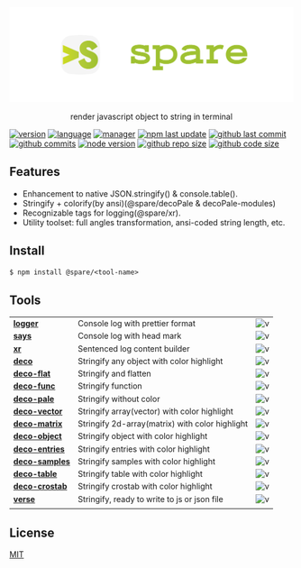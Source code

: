 <div align="center">
  <img alt="banner" src="./media/spare-banner.svg">
  <p align="center">render javascript object to string in terminal</p>
</div>

[![version](https://img.shields.io/npm/v/@spare/deco?logo=npm&style=flat-square)]()
[![language](https://img.shields.io/github/languages/top/gadge/spare?logo=javascript&style=flat-square)][url-github]
[![manager](https://img.shields.io/badge/manager-pnpm-F69220?logo=pnpm&logoColor=EEE&style=flat-square)][url-github]
[![npm last update](https://img.shields.io/npm/last-update/@spare/deco?logo=npm&style=flat-square)]()
[![github last commit](https://img.shields.io/github/last-commit/gadge/spare?logo=github&style=flat-square)][url-github]
[![github commits](https://img.shields.io/github/commit-activity/t/gadge/spare?logo=github&style=flat-square)][url-github]
[![node version](https://img.shields.io/node/v/@spare/deco/latest?logo=node.js&style=flat-square)]()
[![github repo size](https://img.shields.io/github/repo-size/gadge/spare)]()
[![github code size](https://img.shields.io/github/languages/code-size/gadge/spare)]()

[//]: <> (Link)

[url-github]: https://github.com/gadge/spare

[url-npm]: https://npmjs.org/package/@spare/deco

## Features

- Enhancement to native JSON.stringify() & console.table().
- Stringify + colorify(by ansi)(@spare/decoPale & decoPale-modules)
- Recognizable tags for logging(@spare/xr).
- Utility toolset: full angles transformation, ansi-coded string length, etc.

## Install

```console
$ npm install @spare/<tool-name>
```

## Tools

|                                                     |                                                 |                       |
|-----------------------------------------------------|-------------------------------------------------|-----------------------|
| [**logger**](packages/debugger/logger)              | Console log with prettier format                | ![v][logger-dm]       |
| [**says**](packages/debugger/says)                  | Console log with head mark                      | ![v][says-dm]         |
| [**xr**](packages/debugger/xr)                      | Sentenced log content builder                   | ![v][xr-dm]           |
| [**deco**](packages/recursive/deco)                 | Stringify any object with color highlight       | ![v][deco-dm]         |
| [**deco-flat**](packages/recursive/deco-flat)       | Stringify and flatten                           | ![v][deco-flat-dm]    |
| [**deco-func**](packages/recursive/deco-func)       | Stringify function                              | ![v][deco-func-dm]    |
| [**deco-pale**](packages/recursive/deco-pale)       | Stringify without color                         | ![v][deco-pale-dm]    |
| [**deco-vector**](packages/primitive/deco-vector)   | Stringify array(vector) with color highlight    | ![v][deco-vector-dm]  |
| [**deco-matrix**](packages/primitive/deco-matrix)   | Stringify 2d-array(matrix) with color highlight | ![v][deco-matrix-dm]  |
| [**deco-object**](packages/primitive/deco-object)   | Stringify object with color highlight           | ![v][deco-object-dm]  |
| [**deco-entries**](packages/primitive/deco-entries) | Stringify entries with color highlight          | ![v][deco-entries-dm] |
| [**deco-samples**](packages/interop/deco-samples)   | Stringify samples with color highlight          | ![v][deco-samples-dm] |
| [**deco-table**](packages/interop/deco-table)       | Stringify table with color highlight            | ![v][deco-table-dm]   |
| [**deco-crostab**](packages/interop/deco-crostab)   | Stringify crostab with color highlight          | ![v][deco-crostab-dm] |
| [**verse**](packages/interop/verse)                 | Stringify, ready to write to js or json file    | ![v][verse-dm]        |
|                                                     |                                                 |                       |

[//]: <> (Local routes)

[logger-dm]:       https://flat.badgen.net/npm/dm/@spare/logger
[says-dm]:         https://flat.badgen.net/npm/dm/@spare/says
[xr-dm]:           https://flat.badgen.net/npm/dm/@spare/xr
[deco-dm]:         https://flat.badgen.net/npm/dm/@spare/deco
[deco-flat-dm]:    https://flat.badgen.net/npm/dm/@spare/deco-flat
[deco-func-dm]:    https://flat.badgen.net/npm/dm/@spare/deco-func
[deco-pale-dm]:    https://flat.badgen.net/npm/dm/@spare/deco-pale
[deco-vector-dm]:  https://flat.badgen.net/npm/dm/@spare/deco-vector
[deco-matrix-dm]:  https://flat.badgen.net/npm/dm/@spare/deco-matrix
[deco-object-dm]:  https://flat.badgen.net/npm/dm/@spare/deco-object
[deco-entries-dm]: https://flat.badgen.net/npm/dm/@spare/deco-entries
[deco-samples-dm]: https://flat.badgen.net/npm/dm/@spare/deco-samples
[deco-table-dm]:   https://flat.badgen.net/npm/dm/@spare/deco-table
[deco-crostab-dm]: https://flat.badgen.net/npm/dm/@spare/deco-crostab
[verse-dm]:        https://flat.badgen.net/npm/dm/@spare/verse

## License

[MIT](http://opensource.org/licenses/MIT)

